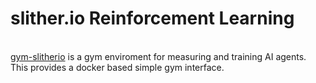<h1>slither.io Reinforcement Learning</h1>
<br>
<a href="https://github.com/BabakAkbari/Slither.io-AI/tree/master/gym-slitherio">gym-slitherio</a> is a gym enviroment for measuring and training AI agents.
This provides a docker based simple gym interface.
